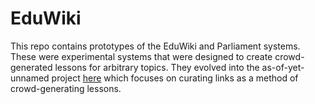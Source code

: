 # EduWiki
This repo contains prototypes of the EduWiki and Parliament systems. These were experimental systems that were designed to create crowd-generated lessons for arbitrary topics. They evolved into the as-of-yet-unnamed project [here](https://github.com/andrew-w-sherman/turk-study) which focuses on curating links as a method of crowd-generating lessons.
